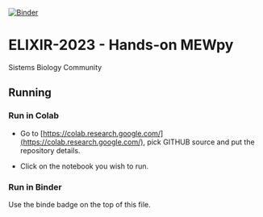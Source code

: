 [![Binder](https://mybinder.org/badge_logo.svg)](https://mybinder.org/v2/gh/vmspereira/ELIXIR-2023/HEAD)

# ELIXIR-2023 - Hands-on MEWpy

Sistems Biology Community 

## Running

### Run in Colab
- Go to [https://colab.research.google.com/](https://colab.research.google.com/), pick GITHUB source and put the repository details. 

- Click on the notebook you wish to run.

### Run in Binder
Use the binde badge on the top of this file.